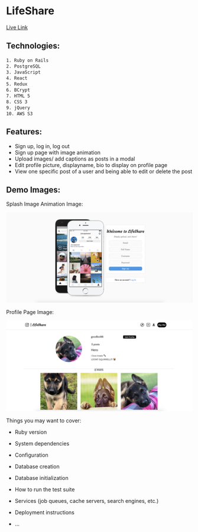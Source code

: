 # LifeShare

[Live Link](https://life-share.herokuapp.com/#/)


## Technologies:

    1. Ruby on Rails
    2. PostgreSQL
    3. JavaScript
    4. React
    5. Redux
    6. BCrypt
    7. HTML 5
    8. CSS 3
    9. jQuery
    10. AWS S3

## Features:
* Sign up, log in, log out
* Sign up page with image animation
* Upload images/ add captions as posts in a modal
* Edit profile picture, displayname, bio to display on profile page
* View one specific post of a user and being able to edit or delete the post

## Demo Images:

Splash Image Animation Image: 

![](https://github.com/ckuo15/LifeShare/blob/master/LifeShare/app/assets/images/splash_page.png)

Profile Page Image:

![](https://github.com/ckuo15/LifeShare/blob/master/LifeShare/app/assets/images/profile_page.png)





Things you may want to cover:

* Ruby version

* System dependencies

* Configuration

* Database creation

* Database initialization

* How to run the test suite

* Services (job queues, cache servers, search engines, etc.)

* Deployment instructions

* ...
